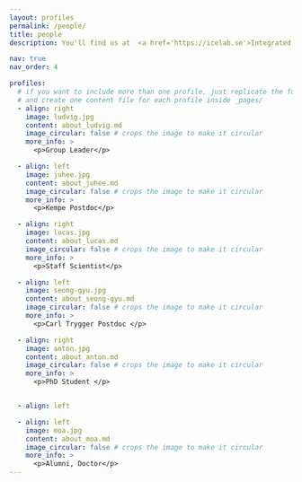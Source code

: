 ```yaml
---
layout: profiles
permalink: /people/
title: people
description: You'll find us at  <a href='https://icelab.se'>Integrated Science Lab (IceLab)</a> located on the <a href='https://use.mazemap.com/#v=1&campusid=289&zlevel=2&center=20.307525,63.819924&zoom=18&sharepoitype=poi&sharepoi=760244'>  3rd floor in Naturvetarhuset</a>, Umeå University, Umeå, Sweden.

nav: true
nav_order: 4

profiles:
  # if you want to include more than one profile, just replicate the following block
  # and create one content file for each profile inside _pages/
  - align: right
    image: ludvig.jpg
    content: about_ludvig.md
    image_circular: false # crops the image to make it circular
    more_info: >
      <p>Group Leader</p>

  - align: left
    image: juhee.jpg
    content: about_juhee.md
    image_circular: false # crops the image to make it circular
    more_info: >
      <p>Kempe Postdoc</p>

  - align: right
    image: lucas.jpg
    content: about_lucas.md
    image_circular: false # crops the image to make it circular
    more_info: >
      <p>Staff Scientist</p>

  - align: left
    image: seong-gyu.jpg
    content: about_seong-gyu.md
    image_circular: false # crops the image to make it circular
    more_info: >
      <p>Carl Trygger Postdoc </p>

  - align: right
    image: anton.jpg
    content: about_anton.md
    image_circular: false # crops the image to make it circular
    more_info: >
      <p>PhD Student </p>


  - align: left

  - align: left
    image: moa.jpg
    content: about_moa.md
    image_circular: false # crops the image to make it circular
    more_info: >
      <p>Alumni, Doctor</p>
---
```

